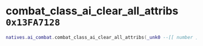 # combat_class_ai_clear_all_attribs `0x13FA7128`

```lua
natives.ai_combat.combat_class_ai_clear_all_attribs(_unk0 --[[ number ]])
```